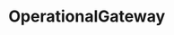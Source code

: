# OperationalGateway   

<script src="https://unpkg.com/@stoplight/elements/web-components.min.js"></script>
<link rel="stylesheet" href="https://unpkg.com/@stoplight/elements/styles.min.css">

<elements-api
  apiDescriptionUrl="OperationalGateway.yaml"
  layout="sidebar"
  router="hash"
  hideTryIt="false"
  hideSchemas="false"
  hideInternal="false"
/>
